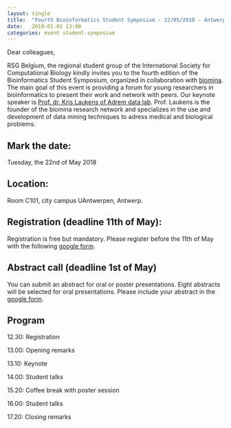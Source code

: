 ```yaml
---
layout: single
title:  "Fourth Bioinformatics Student Symposium - 22/05/2018 - Antwerp"
date:   2019-01-01 13:00
categories: event student-symposium
---
```


Dear colleagues,

RSG Belgium, the regional student group of the International Society for Computational Biology kindly invites you to the fourth edition of the Bioinformatics Student Symposium, organized in collaboration with [biomina][biomina]. The main goal of this event is providing a forum for young researchers in bioinformatics to present their work and network with peers. Our keynote speaker is [Prof. dr. Kris Laukens of Adrem data lab][krislaukens]. Prof. Laukens is the founder of the biomina research network and specializes in the use and development of data mining techniques to adress medical and biological problems.

## Mark the date: 
Tuesday, the 22nd of May 2018

## Location:
Room C101, city campus UAntwerpen, Antwerp.

## Registration (deadline 11th of May):
Registration is free but mandatory. Please register before the 11th of May with the following [google form][form].

## Abstract call (deadline 1st of May)
You can submit an abstract for oral or poster presentations. Eight abstracts will be selected for oral presentations. Please include your abstract in the [google form][form].

## Program
12.30: Registration

13.00: Opening remarks

13.10: Keynote

14.00: Student talks

15.20: Coffee break with poster session

16.00: Student talks

17.20: Closing remarks

[biomina]: http://www.biomina.be/
[krislaukens]: https://www.uantwerpen.be/en/staff/kris-laukens/
[form]: https://goo.gl/forms/ETpVY2j1sRYSSjRD3
